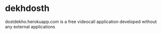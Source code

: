 # dekhdosth

dostdekho.herokuapp.com is a free videocall application developed without any external applications

